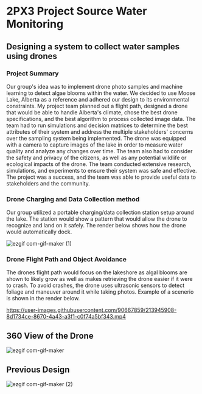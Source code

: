 # 2PX3 Project Source Water Monitoring

## Designing a system to collect water samples using drones ##

### Project Summary ###
Our group's idea was to implement drone photo samples and machine learning to detect algae blooms within the water. We decided to use Moose Lake, Alberta as a reference and adhered our design to its environmental constraints. My project team planned out a flight path, designed a drone that would be able to handle Alberta's climate, chose the best drone specifications, and the best algorithm to process collected image data. The team had to run simulations and decision matrices to determine the best attributes of their system and address the multiple stakeholders' concerns over the sampling system being implemented. The drone was equipped with a camera to capture images of the lake in order to measure water quality and analyze any changes over time. The team also had to consider the safety and privacy of the citizens, as well as any potential wildlife or ecological impacts of the drone. The team conducted extensive research, simulations, and experiments to ensure their system was safe and effective. The project was a success, and the team was able to provide useful data to stakeholders and the community.



### Drone Charging and Data Collection method ###
Our group utilized a portable charging/data collection station setup around the lake. The station would show a pattern that would allow the drone to recognize and land on it safely. The render below shows how the drone would automatically dock.

![ezgif com-gif-maker (1)](https://user-images.githubusercontent.com/90667859/213945530-d134ad01-65a6-4787-8205-4fe2f7b729da.gif)




### Drone Flight Path and Object Avoidance ###
The drones flight path would focus on the lakeshore as algal blooms are shown to likely grow as well as makes retrieving the drone easier if it were to crash. To avoid crashes, the drone uses ultrasonic sensors to detect foliage and maneuver around it while taking photos. Example of a scenerio is shown in the render below.

https://user-images.githubusercontent.com/90667859/213945908-8d1734ce-8670-4a43-a3f1-c0f74a5bf343.mp4



## 360 View of the Drone ##
![ezgif com-gif-maker](https://user-images.githubusercontent.com/90667859/213945984-f720b876-b7f3-4bd8-be74-45b8e7d387ce.gif)



## Previous Design ## 
![ezgif com-gif-maker (2)](https://user-images.githubusercontent.com/90667859/213946100-d1baab0c-05d0-49a8-a9be-448357ad9579.gif)












